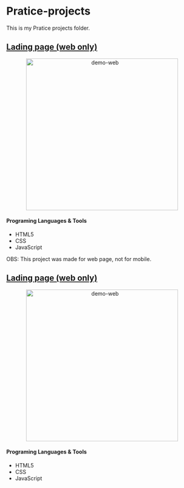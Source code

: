 # Pratice-projects

This is my Pratice projects folder.

## [Lading page (web only)](https://github.com/yuridapaz/Pratice-projects/tree/master/First%20personal%20landing%20page)


<div align="center">
    <img src="https://github.com/yuridapaz/Pratice-projects/blob/master/Images%20%26%20Gifs/First%20personal%20landing%20page.gif" alt="demo-web" height="400">
</div>

#### Programing Languages & Tools

- HTML5
- CSS
- JavaScript

OBS: This project was made for web page, not for mobile. 

## [Lading page (web only)](https://github.com/yuridapaz/Pratice-projects/tree/master/Product%20detail%20page%20)


<div align="center">
    <img src="https://github.com/yuridapaz/Pratice-projects/blob/master/Images%20%26%20Gifs/product-detail-page.gif" alt="demo-web" height="400">
</div>

#### Programing Languages & Tools

- HTML5
- CSS
- JavaScript
